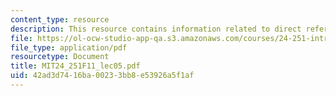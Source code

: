 ```yaml
---
content_type: resource
description: This resource contains information related to direct reference.
file: https://ol-ocw-studio-app-qa.s3.amazonaws.com/courses/24-251-introduction-to-philosophy-of-language-fall-2011/42ad3d7416ba00233bb8e53926a5f1af_MIT24_251F11_lec05.pdf
file_type: application/pdf
resourcetype: Document
title: MIT24_251F11_lec05.pdf
uid: 42ad3d74-16ba-0023-3bb8-e53926a5f1af
---
```

